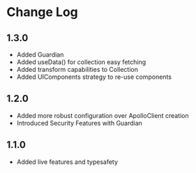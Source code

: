 # Change Log

## 1.3.0

- Added Guardian
- Added useData() for collection easy fetching
- Added transform capabilities to Collection
- Added UIComponents strategy to re-use components

## 1.2.0

- Added more robust configuration over ApolloClient creation
- Introduced Security Features with Guardian

## 1.1.0

- Added live features and typesafety
